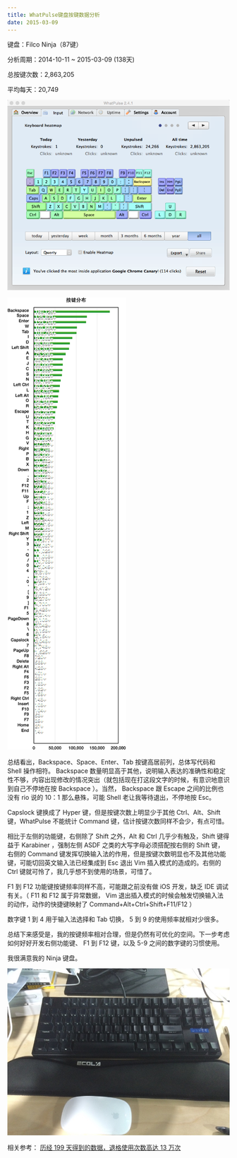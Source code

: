 ```yaml
---
title: WhatPulse键盘按键数据分析
date: 2015-03-09
---
```


键盘：Filco Ninja（87键）

分析周期：2014-10-11 ~ 2015-03-09 (138天)

总按键次数：2,863,205

平均每天：20,749

![](/images/what-pulse.png)

![](/images/keys-heatmap.png)

总结看出，Backspace、Space、Enter、Tab 按键高居前列，总体写代码和 Shell 操作相符。 Backspace 数量明显高于其他，说明输入表达的准确性和稳定性不够，内容出现修改的情况突出（就包括现在打这段文字的时候，有意识地意识到自己不停地在按 Backspace ）。当然， Backspace 跟 Escape 之间的比例也没有 rio 说的 10：1 那么悬殊，可能 Shell 老让我等待退出，不停地按 Esc。

 Capslock 键换成了 Hyper 键，但是按键次数上明显少于其他 Ctrl、Alt、Shift 键，WhatPulse 不能统计 Command 键，估计按键次数同样不会少，有点可惜。

相比于左侧的功能键，右侧除了 Shift 之外，Alt 和 Ctrl 几乎少有触及，Shift 键得益于 Karabiner ，强制左侧 ASDF 之类的大写字母必须搭配按右侧的 Shift 键，右侧的 Command 键发挥切换输入法的作用，但是按键次数明显也不及其他功能键，可能切回英文输入法已经集成到 Esc 退出 Vim 插入模式的造成的。右侧的 Ctrl 键就可怜了，我几乎想不到使用的场景，可惜了。

F1 到 F12 功能键按键频率同样不高，可能跟之前没有做 iOS 开发，缺乏 IDE 调试有关。（ F11 和 F12 属于异常数据， Vim 退出插入模式的时候会触发切换输入法的动作，动作的快捷键映射了 Command+Alt+Ctrl+Shift+F11/F12 ）

数字键 1 到 4 用于输入法选择和 Tab 切换， 5 到 9 的使用频率就相对少很多。

总结下来感受是，我的按键频率相对合理，但是仍然有可优化的空间。下一步考虑如何好好开发右侧功能键、 F1 到 F12 键，以及 5-9 之间的数字键的习惯使用。

我很满意我的 Ninja 键盘。

![](/images/filco-ninja.jpg)

相关参考：
[历经 199 天得到的数据，退格使用次数高达 13 万次](http://daily.zhihu.com/story/4213946 "历经 199 天得到的数据，退格使用次数高达 13 万次")